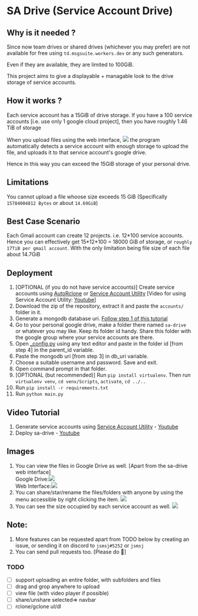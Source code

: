 # SA Drive (Service Account Drive)


## Why is it needed ?
Since now team drives or shared drives (whichever you may prefer) are not available for free using `td.msgsuite.workers.dev` or any such generators.

Even if they are available, they are limited to 100GiB.

This project aims to give a displayable + managable look to the drive storage of service accounts.

## How it works ?
Each service account has a 15GiB of drive storage. 
If you have a 100 service accounts [i.e. use only 1 google cloud project], then you have roughly 1.46 TiB of storage

When you upload files using the web interface, ![](https://i.imgur.com/x40pzu2.png) the program automatically detects a service account with enough storage to upload the file, and uploads it to that service account's google drive.

Hence in this way you can exceed the 15GiB storage of your personal drive.

## Limitations
You cannot upload a file whoose size exceeds 15 GiB (Specifically `15784004812 Bytes` or about `14.69GiB`)

## Best Case Scenario
Each Gmail account can create 12 projects. i.e. 12*100 service accounts. 
Hence you can effectively get 15\*12\*100 = 18000 GiB of storage, or `roughly 17TiB per gmail account`. With the only limitation being file size of each file about 14.7GiB


## Deployment

1. [OPTIONAL (if you do not have service accounts)] Create service accounts using [AutoRclone](https://github.com/xyou365/AutoRclone) or [Service Account Utility](./Service%20Account%20Utility/) [Video for using Service Account Utility: [Youtube](https://youtu.be/PlR6nXF7WNI)]
2. Download the zip of the repository, extract it and paste the `accounts/` folder in it.
3. Generate a mongodb database uri. [Follow step 1 of this tutorial](https://www.youtube.com/watch?v=MfnP1M0BW7Y)
4. Go to your personal google drive, make a folder there named `sa-drive` or whatever you may like. Keep its folder id handy. Share this folder with the google group where your service accounts are there.
5. Open [_config.py](./_config.py) using any text editor and paste in the folder id [from step 4] in the parent_id variable.
6. Paste the mongodb uri [from step 3] in db_uri variable.
7. Choose a suitable username and password. Save and exit.
8. Open command prompt in that folder.
9. [OPTIONAL (but recommended)] Run `pip install virtualenv`. Then run `virtualenv venv`, `cd venv/Scripts`, `activate`, `cd ../..`
10. Run `pip install -r requirements.txt`
11. Run `python main.py`

## Video Tutorial

1. Generate service accounts using [Service Account Utility](./Service%20Account%20Utility/) - [Youtube](https://youtu.be/PlR6nXF7WNI)
2. Deploy sa-drive - [Youtube](https://youtu.be/JzlYnIL6azY)
   
## Images
1. You can view the files in Google Drive as well. [Apart from the sa-drive web interface] <br>Google Drive:![](https://i.imgur.com/lUsxy5S.png)<br>Web Interface:![](https://i.imgur.com/0C6rbNZ.png)
2. You can share/star/rename the files/folders with anyone by using the menu accessible by right clicking the item. ![](https://i.imgur.com/m4N5qIn.png)
3. You can see the size occupied by each service account as well. ![](https://i.imgur.com/UK6OhSV.png)

## Note:
1. More features can be requested apart from TODO below by creating an issue, or sending it on discord to `jsmsj#5252` or `jsmsj`
2. You can send pull requests too. [Please do 🙏]

### TODO
- [ ] support uploading an entire folder, with subfolders and files
- [ ] drag and grop anywhere to upload
- [ ] view file (with video player if possible)
- [ ] share/unshare selected=> navbar
- [ ] rclone/gclone ul/dl